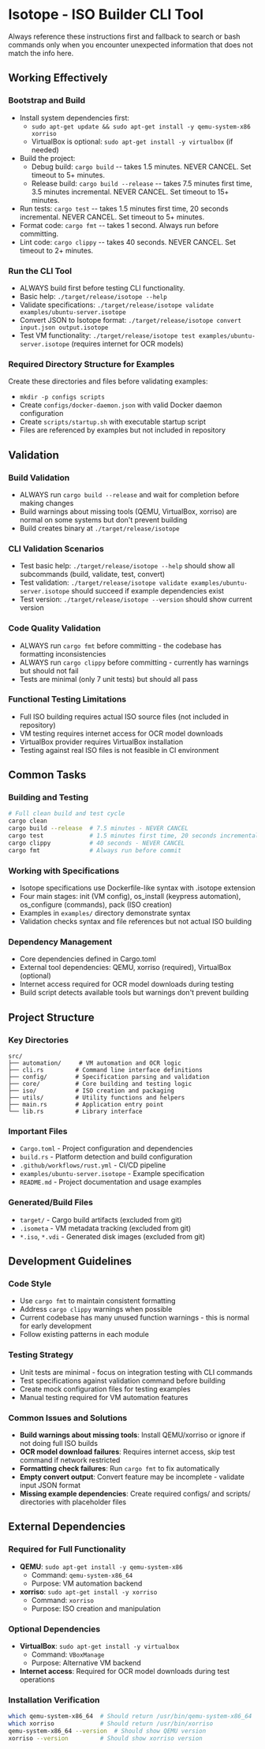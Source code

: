 # Isotope - ISO Builder CLI Tool

Always reference these instructions first and fallback to search or bash commands only when you encounter unexpected information that does not match the info here.

## Working Effectively

### Bootstrap and Build
- Install system dependencies first:
  - `sudo apt-get update && sudo apt-get install -y qemu-system-x86 xorriso`
  - VirtualBox is optional: `sudo apt-get install -y virtualbox` (if needed)
- Build the project:
  - Debug build: `cargo build` -- takes 1.5 minutes. NEVER CANCEL. Set timeout to 5+ minutes.
  - Release build: `cargo build --release` -- takes 7.5 minutes first time, 3.5 minutes incremental. NEVER CANCEL. Set timeout to 15+ minutes.
- Run tests: `cargo test` -- takes 1.5 minutes first time, 20 seconds incremental. NEVER CANCEL. Set timeout to 5+ minutes.
- Format code: `cargo fmt` -- takes 1 second. Always run before committing.
- Lint code: `cargo clippy` -- takes 40 seconds. NEVER CANCEL. Set timeout to 2+ minutes.

### Run the CLI Tool
- ALWAYS build first before testing CLI functionality.
- Basic help: `./target/release/isotope --help`
- Validate specifications: `./target/release/isotope validate examples/ubuntu-server.isotope`
- Convert JSON to Isotope format: `./target/release/isotope convert input.json output.isotope`
- Test VM functionality: `./target/release/isotope test examples/ubuntu-server.isotope` (requires internet for OCR models)

### Required Directory Structure for Examples
Create these directories and files before validating examples:
- `mkdir -p configs scripts`
- Create `configs/docker-daemon.json` with valid Docker daemon configuration
- Create `scripts/startup.sh` with executable startup script
- Files are referenced by examples but not included in repository

## Validation

### Build Validation
- ALWAYS run `cargo build --release` and wait for completion before making changes
- Build warnings about missing tools (QEMU, VirtualBox, xorriso) are normal on some systems but don't prevent building
- Build creates binary at `./target/release/isotope`

### CLI Validation Scenarios
- Test basic help: `./target/release/isotope --help` should show all subcommands (build, validate, test, convert)
- Test validation: `./target/release/isotope validate examples/ubuntu-server.isotope` should succeed if example dependencies exist
- Test version: `./target/release/isotope --version` should show current version

### Code Quality Validation
- ALWAYS run `cargo fmt` before committing - the codebase has formatting inconsistencies
- ALWAYS run `cargo clippy` before committing - currently has warnings but should not fail
- Tests are minimal (only 7 unit tests) but should all pass

### Functional Testing Limitations
- Full ISO building requires actual ISO source files (not included in repository)
- VM testing requires internet access for OCR model downloads
- VirtualBox provider requires VirtualBox installation
- Testing against real ISO files is not feasible in CI environment

## Common Tasks

### Building and Testing
```bash
# Full clean build and test cycle
cargo clean
cargo build --release  # 7.5 minutes - NEVER CANCEL
cargo test             # 1.5 minutes first time, 20 seconds incremental - NEVER CANCEL
cargo clippy           # 40 seconds - NEVER CANCEL
cargo fmt              # Always run before commit
```

### Working with Specifications
- Isotope specifications use Dockerfile-like syntax with .isotope extension
- Four main stages: init (VM config), os_install (keypress automation), os_configure (commands), pack (ISO creation)
- Examples in `examples/` directory demonstrate syntax
- Validation checks syntax and file references but not actual ISO building

### Dependency Management
- Core dependencies defined in Cargo.toml
- External tool dependencies: QEMU, xorriso (required), VirtualBox (optional)
- Internet access required for OCR model downloads during testing
- Build script detects available tools but warnings don't prevent building

## Project Structure

### Key Directories
```
src/
├── automation/     # VM automation and OCR logic
├── cli.rs         # Command line interface definitions  
├── config/        # Specification parsing and validation
├── core/          # Core building and testing logic
├── iso/           # ISO creation and packaging
├── utils/         # Utility functions and helpers
├── main.rs        # Application entry point
└── lib.rs         # Library interface
```

### Important Files
- `Cargo.toml` - Project configuration and dependencies
- `build.rs` - Platform detection and build configuration
- `.github/workflows/rust.yml` - CI/CD pipeline
- `examples/ubuntu-server.isotope` - Example specification
- `README.md` - Project documentation and usage examples

### Generated/Build Files
- `target/` - Cargo build artifacts (excluded from git)
- `.isometa` - VM metadata tracking (excluded from git)
- `*.iso`, `*.vdi` - Generated disk images (excluded from git)

## Development Guidelines

### Code Style
- Use `cargo fmt` to maintain consistent formatting
- Address `cargo clippy` warnings when possible
- Current codebase has many unused function warnings - this is normal for early development
- Follow existing patterns in each module

### Testing Strategy
- Unit tests are minimal - focus on integration testing with CLI commands
- Test specifications against validation command before building
- Create mock configuration files for testing examples
- Manual testing required for VM automation features

### Common Issues and Solutions
- **Build warnings about missing tools**: Install QEMU/xorriso or ignore if not doing full ISO builds
- **OCR model download failures**: Requires internet access, skip test command if network restricted
- **Formatting check failures**: Run `cargo fmt` to fix automatically
- **Empty convert output**: Convert feature may be incomplete - validate input JSON format
- **Missing example dependencies**: Create required configs/ and scripts/ directories with placeholder files

## External Dependencies

### Required for Full Functionality
- **QEMU**: `sudo apt-get install -y qemu-system-x86` 
  - Command: `qemu-system-x86_64`
  - Purpose: VM automation backend
- **xorriso**: `sudo apt-get install -y xorriso`
  - Command: `xorriso`  
  - Purpose: ISO creation and manipulation

### Optional Dependencies
- **VirtualBox**: `sudo apt-get install -y virtualbox`
  - Command: `VBoxManage`
  - Purpose: Alternative VM backend
- **Internet access**: Required for OCR model downloads during test operations

### Installation Verification
```bash
which qemu-system-x86_64  # Should return /usr/bin/qemu-system-x86_64
which xorriso             # Should return /usr/bin/xorriso  
qemu-system-x86_64 --version  # Should show QEMU version
xorriso --version         # Should show xorriso version
```